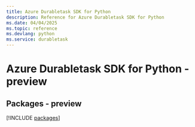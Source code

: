 ```yaml
---
title: Azure Durabletask SDK for Python
description: Reference for Azure Durabletask SDK for Python
ms.date: 04/04/2025
ms.topic: reference
ms.devlang: python
ms.service: durabletask
---
```

# Azure Durabletask SDK for Python - preview
## Packages - preview
[!INCLUDE [packages](durabletask-index.md)]